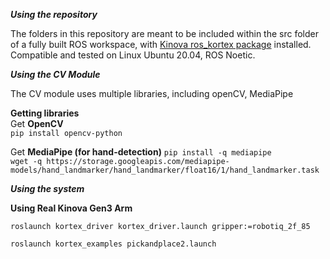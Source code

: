 ***Using the repository***

The folders in this repository are meant to be included within the src folder of a fully built ROS workspace, with [Kinova ros_kortex package](https://github.com/Kinovarobotics/ros_kortex) installed. Compatible and tested on Linux Ubuntu 20.04, ROS Noetic. 

***Using the CV Module***

The CV module uses multiple libraries, including openCV, MediaPipe

**Getting libraries**  
Get **OpenCV**  
```pip install opencv-python```  

Get **MediaPipe (for hand-detection)**
```pip install -q mediapipe```  
```wget -q https://storage.googleapis.com/mediapipe-models/hand_landmarker/hand_landmarker/float16/1/hand_landmarker.task```  


***Using the system***

**Using Real Kinova Gen3 Arm**

```roslaunch kortex_driver kortex_driver.launch gripper:=robotiq_2f_85```

```roslaunch kortex_examples pickandplace2.launch```
